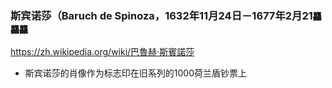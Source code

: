### 斯宾诺莎（Baruch de Spinoza，1632年11月24日－1677年2月21`龘龘龘`
https://zh.wikipedia.org/wiki/巴魯赫·斯賓諾莎
- 斯宾诺莎的肖像作为标志印在旧系列的1000荷兰盾钞票上